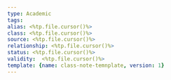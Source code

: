 ```yaml
---
type: Academic
tags:
alias: <%tp.file.cursor()%>
class: <%tp.file.cursor()%>
source: <%tp.file.cursor()%>
relationship: <%tp.file.cursor()%>
status: <%tp.file.cursor()%>
validity:  <%tp.file.cursor()%>
template: {name: class-note-temnplate, version: 1}
---
```


